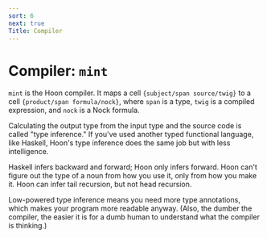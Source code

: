 ```yaml
---
sort: 6
next: true
Title: Compiler
---
```


# Compiler: `mint`

`mint` is the Hoon compiler.  It maps a cell `{subject/span
source/twig}` to a cell `{product/span formula/nock}`, where
`span` is a type, `twig` is a compiled expression, and `nock` is
a Nock formula.

Calculating the output type from the input type and the source
code is called "type inference." If you've used another typed
functional language, like Haskell, Hoon's type inference does the
same job but with less intelligence.

Haskell infers backward and forward; Hoon only infers forward.
Hoon can't figure out the type of a noun from how you use it,
only from how you make it.  Hoon can infer tail recursion, but
not head recursion.

Low-powered type inference means you need more type annotations,
which makes your program more readable anyway.  (Also, the dumber
the compiler, the easier it is for a dumb human to understand
what the compiler is thinking.) 
